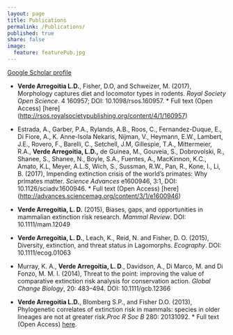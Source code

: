 ```yaml
---
layout: page
title: Publications
permalink: /Publications/
published: true
share: false
image: 
  feature: featurePub.jpg
---
```


[Google Scholar profile](https://scholar.google.com.au/citations?user=Ii0dP6kAAAAJ&hl=en)

+ **Verde Arregoitia L.D.**, Fisher, D.O, and Schweizer, M. (2017), Morphology captures diet and locomotor types in rodents. _Royal Society Open Science_. 4 160957; DOI: 10.1098/rsos.160957. * Full text (Open Access) [here] (http://rsos.royalsocietypublishing.org/content/4/1/160957)

+ Estrada, A., Garber, P.A., Rylands, A.B., Roos, C., Fernandez-Duque, E., Di Fiore, A., K. Anne-Isola Nekaris, Nijman, V., Heymann, E.W., Lambert, J.E., Rovero, F., Barelli, C., Setchell, J.M, Gillespie, T.A., Mittermeier, R.A., **Verde Arregoitia, L.D.,** de Guinea, M.,  Gouveia, S., Dobrovolski, R., Shanee, S., Shanee, N., Boyle, S.A., Fuentes, A., MacKinnon, K.C., Amato, K.L, Meyer, A.L.S, Wich, S., Sussman, R.W., Pan, R., Kone, I., Li, B. (2017), Impending extinction crisis of the world’s primates: Why primates matter. _Science Advances_ e1600946, 3:1, DOI: 10.1126/sciadv.1600946. * Full text (Open Access) [here] (http://advances.sciencemag.org/content/3/1/e1600946)

+ **Verde Arregoitia, L. D.** (2015), Biases, gaps, and opportunities in mammalian extinction risk research. _Mammal Review_. DOI: 10.1111/mam.12049


+ **Verde Arregoitia, L. D.**, Leach, K., Reid, N. and Fisher, D. O. (2015), Diversity, extinction, and threat status in Lagomorphs. _Ecography_. DOI: 10.1111/ecog.01063


+ Murray, K. A., **Verde Arregoitia, L. D**., Davidson, A., Di Marco, M. and Di Fonzo, M. M. I. (2014), Threat to the point: improving the value of comparative extinction risk analysis for conservation action. _Global Change Biology_, 20: 483–494. DOI: 10.1111/gcb.12366


+ **Verde Arregoitia L.D.**, Blomberg S.P., and Fisher D.O. (2013), Phylogenetic correlates of extinction risk in mammals: species in older lineages are not at greater risk._Proc R Soc B_ 280: 20131092. * Full text (Open Access) [here](http://rspb.royalsocietypublishing.org/content/280/1765/20131092.short).
